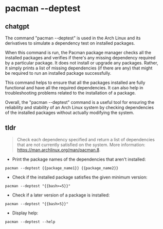 # pacman --deptest 
## chatgpt 
The command "pacman --deptest" is used in the Arch Linux and its derivatives to simulate a dependency test on installed packages. 

When this command is run, the Pacman package manager checks all the installed packages and verifies if there's any missing dependency required by a particular package. It does not install or upgrade any packages. Rather, it simply prints a list of missing dependencies (if there are any) that might be required to run an installed package successfully.

This command helps to ensure that all the packages installed are fully functional and have all the required dependencies. It can also help in troubleshooting problems related to the installation of a package.

Overall, the "pacman --deptest" command is a useful tool for ensuring the reliability and stability of an Arch Linux system by checking dependencies of the installed packages without actually modifying the system. 

## tldr 
 
> Check each dependency specified and return a list of dependencies that are not currently satisfied on the system.
> More information: <https://man.archlinux.org/man/pacman.8>.

- Print the package names of the dependencies that aren't installed:

`pacman --deptest {{package_name1}} {{package_name2}}`

- Check if the installed package satisfies the given minimum version:

`pacman --deptest "{{bash>=5}}"`

- Check if a later version of a package is installed:

`pacman --deptest "{{bash>5}}"`

- Display help:

`pacman --deptest --help`
